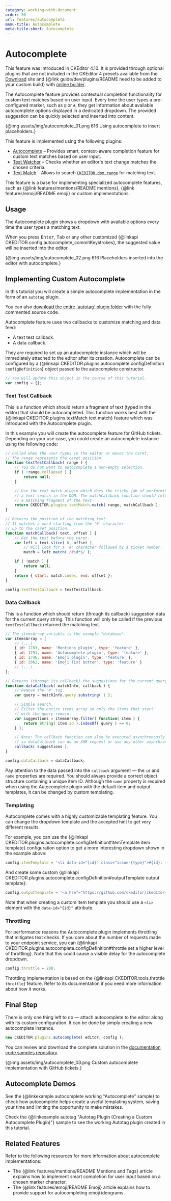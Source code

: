 ```yaml
---
category: working-with-document
order: 30
url: features/autocomplete
menu-title: Autocomplete
meta-title-short: Autocomplete
---
```

<!--
Copyright (c) 2003-2020, CKSource - Frederico Knabben. All rights reserved.
For licensing, see LICENSE.md.
-->

# Autocomplete

<info-box info="">
    This feature was introduced in CKEditor 4.10. It is provided through optional plugins that are not included in the CKEditor 4 presets available from the <a href="https://ckeditor.com/ckeditor-4/download/">Download</a> site and {@link guide/dev/plugins/README need to be added to your custom build} with <a href="https://ckeditor.com/cke4/builder">online builder</a>.
</info-box>

The Autocomplete feature provides contextual completion functionality for custom text matches based on user input. Every time the user types a pre-configured marker, such as `@` or `#`, they get information about available autocomplete options displayed in a dedicated dropdown. The provided suggestion can be quickly selected and inserted into content.

{@img assets/img/autocomplete_01.png 616 Using autocomplete to insert placeholders.}

This feature is implemented using the following plugins:

* [Autocomplete](https://ckeditor.com/cke4/addon/autocomplete) &ndash; Provides smart, context-aware completion feature for custom text matches based on user input.
* [Text Watcher](https://ckeditor.com/cke4/addon/textWatcher) &ndash; Checks whether an editor's text change matches the chosen criteria.
* [Text Match](https://ckeditor.com/cke4/addon/textMatch) &ndash; Allows to search [`CKEDITOR.dom.range`](https://docs.ckeditor.com/ckeditor4/latest/api/CKEDITOR_dom_range.html) for matching text.

This feature is a base for implementing specialized autocomplete features, such as {@link features/mentions/README mentions}, {@link features/emoji/README emoji} or custom implementations.

## Usage

The Autocomplete plugin shows a dropdown with available options every time the user types a matching text.

When you press <kbd>Enter</kbd>, <kbd>Tab</kbd> or any other customized {@linkapi CKEDITOR.config.autocomplete_commitKeystrokes}, the suggested value will be inserted into the editor.

{@img assets/img/autocomplete_02.png 616 Placeholders inserted into the editor with autocomplete.}

## Implementing Custom Autocomplete

In this tutorial you will create a simple autocomplete implementation in the form of an `autotag` plugin.

<info-box hint="">
	You can also <a href="https://github.com/ckeditor/ckeditor4-docs-samples/tree/master/tutorial-autotag/autotag">download the entire `autotag` plugin folder</a> with the fully commented source code.
</info-box>

Autocomplete feature uses two callbacks to customize matching and data feed:

* A text test callback.
* A data callback.

They are required to set up an autocomplete instance which will be immediately attached to the editor after its creation. Autocomplete can be configured by a {@linkapi CKEDITOR.plugins.autocomplete.configDefinition `configDefinition`} object passed to the autocomplete constructor.

```javascript
// You will update this object in the course of this tutorial.
var config = {};
```

### Text Test Callback

This is a function which should return a fragment of text (typed in the editor) that should be autocompleted. This function works best with the {@linkapi CKEDITOR.plugins.textMatch text match} feature which was introduced with the Autocomplete plugin.

In this example you will create the autocomplete feature for GitHub tickets. Depending on your use case, you could create an autocomplete instance using the following code:

```javascript
// Called when the user types in the editor or moves the caret.
// The range represents the caret position.
function textTestCallback( range ) {
	// You do not want to autocomplete a non-empty selection.
	if ( !range.collapsed ) {
		return null;
	}

	// Use the text match plugin which does the tricky job of performing
	// a text search in the DOM. The matchCallback function should return
	// a matching fragment of the text.
	return CKEDITOR.plugins.textMatch.match( range, matchCallback );
}

// Returns the position of the matching text.
// It matches a word starting from the '#' character
// up to the caret position.
function matchCallback( text, offset ) {
	// Get the text before the caret.
	var left = text.slice( 0, offset ),
		// Will look for a '#' character followed by a ticket number.
		match = left.match( /#\d*$/ );

	if ( !match ) {
		return null;
	}
	return { start: match.index, end: offset };
}

config.textTestCallback = textTestCallback;
```

### Data Callback

This is a function which should return (through its callback) suggestion data for the current query string. This function will only be called if the previous `textTestCallback` returned the matching text.

```javascript
// The itemsArray variable is the example "database".
var itemsArray = [
	// (...)
	{ id: 1703, name: 'Mentions plugin', type: 'feature' },
	{ id: 1751, name: 'Autocomplete plugin', type: 'feature' },
	{ id: 1746, name: 'Emoji plugin', type: 'feature' },
	{ id: 2062, name: 'Emoji list button', type: 'feature' }
	// (...)
];

// Returns (through its callback) the suggestions for the current query.
function dataCallback( matchInfo, callback ) {
	// Remove the '#' tag.
	var query = matchInfo.query.substring( 1 );

	// Simple search.
	// Filter the entire items array so only the items that start
	// with the query remain.
	var suggestions = itemsArray.filter( function( item ) {
		return String( item.id ).indexOf( query ) == 0;
	} );

	// Note: The callback function can also be executed asynchronously
	// so dataCallback can do an XHR request or use any other asynchronous API.
	callback( suggestions );
}

config.dataCallback = dataCallback;
```

Pay attention to the data passed into the `callback` argument &mdash; the `id` and `name` properties are required. You should always provide a correct object structure containing a unique item ID. Although the `name` property is required when using the Autocomplete plugin with the default item and output templates, it can be changed by custom templating.

### Templating

Autocomplete comes with a highly customizable templating feature. You can change the dropdown template and the accepted hint to get very different results.

For example, you can use the {@linkapi CKEDITOR.plugins.autocomplete.configDefinition#itemTemplate item template} configuration option to get a more interesting dropdown shown in the example above:

```javascript
config.itemTemplate = '<li data-id="{id}" class="issue-{type}">#{id}: {name}</li>';
```

And create some custom {@linkapi CKEDITOR.plugins.autocomplete.configDefinition#outputTemplate output template}:

```javascript
config.outputTemplate = '<a href="https://github.com/ckeditor/ckeditor4/issues/{id}">{name} (#{id})</a> ';
```

Note that when creating a custom item template you should use a `<li>` element with the `data-id="{id}"` attribute.

### Throttling

For performance reasons the Autocomplete plugin implements throttling that mitigates text checks. If you care about the number of requests made to your endpoint service, you can {@linkapi CKEDITOR.plugins.autocomplete.configDefinition#throttle set a higher level of throttling}. Note that this could cause a visible delay for the autocomplete dropdown.

```javascript
config.throttle = 200;
```

Throttling implementation is based on the {@linkapi CKEDITOR.tools.throttle `throttle`} feature. Refer to its documentation if you need more information about how it works.

## Final Step

There is only one thing left to do &mdash; attach autocomplete to the editor along with its custom configuration. It can be done by simply creating a new autocomplete instance.

```javascript
new CKEDITOR.plugins.autocomplete( editor, config );
```

You can review and download the complete solution in the [documentation code samples repository](https://github.com/ckeditor/ckeditor4-docs-samples/tree/master/tutorial-autotag/autotag).

{@img assets/img/autocomplete_03.png Custom autocomplete implementation with GitHub tickets.}

## Autocomplete Demos

See the {@linkexample autocomplete working "Autocomplete" sample} to check how autocomplete helps create a useful templating system, saving your time and limiting the opportunity to make mistakes.

Check the {@linkexample autotag "Autotag Plugin (Creating a Custom Autocomplete Plugin)"} sample to see the working Autotag plugin created in this tutorial.

## Related Features

Refer to the following resources for more information about autocomplete implementations:

* The {@link features/mentions/README Mentions and Tags} article explains how to implement smart completion for user input based on a chosen marker character.
* The {@link features/emoji/README Emoji} article explains how to provide support for autocompleting emoji ideograms.
